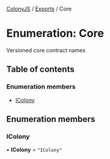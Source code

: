 [ColonyJS](../README.md) / [Exports](../modules.md) / Core

# Enumeration: Core

Versioned core contract names

## Table of contents

### Enumeration members

- [IColony](Core.md#icolony)

## Enumeration members

### IColony

• **IColony** = `"IColony"`
